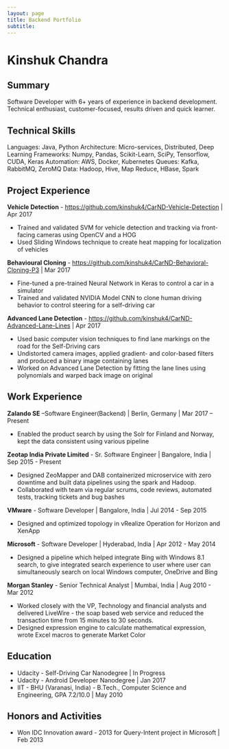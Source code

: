 ```yaml
---
layout: page
title: Backend Portfolio
subtitle: 
---
```


# Kinshuk Chandra

## Summary


Software Developer with 6+ years of experience in backend development. Technical enthusiast, customer-focused, results driven and quick learner.

## Technical Skills

Languages: Java, Python
Architecture: Micro-services, Distributed, Deep Learning
Frameworks: Numpy, Pandas, Scikit-Learn, SciPy, Tensorflow, CUDA, Keras
Automation: AWS, Docker, Kubernetes
Queues:  Kafka, RabbitMQ, ZeroMQ
Data: Hadoop, Hive, Map Reduce, HBase, Spark

## Project Experience

**Vehicle Detection** - https://github.com/kinshuk4/CarND-Vehicle-Detection |  Apr 2017
- Trained and validated SVM for vehicle detection and tracking via front-facing cameras using OpenCV and a HOG
- Used Sliding Windows technique to create heat mapping for localization of vehicles

**Behavioural Cloning** - https://github.com/kinshuk4/CarND-Behavioral-Cloning-P3 |  Mar 2017
-  Fine-tuned a pre-trained Neural Network in Keras to control a car in a simulator
-  Trained and validated NVIDIA Model CNN to clone human driving behavior to control steering for a self-driving car

**Advanced Lane Detection** - https://github.com/kinshuk4/CarND-Advanced-Lane-Lines  |    Apr 2017

-  Used basic computer vision techniques to find lane markings on the road for the Self-Driving cars
-  Undistorted camera images, applied gradient- and color-based filters and produced a binary image containing lanes
-  Worked on Advanced Lane Detection by fitting the lane lines using polynomials and warped back image on original

## Work Experience

**Zalando SE** –Software Engineer(Backend) | Berlin, Germany | Mar 2017 – Present
- Enabled the product search by using the Solr for Finland and Norway, kept the data consistent using various pipeline

**Zeotap India Private Limited** - Sr. Software Engineer |   Bangalore, India | Sep 2015 - Present
- Designed ZeoMapper and DAB containerized microservice with zero downtime and built data pipelines using the spark and Hadoop.
- Collaborated with team via regular scrums, code reviews, automated tests, tracking tickets and bug bashes

**VMware** - Software Developer     |   Bangalore, India | Jul 2014 - Sep 2015
- Designed and optimized topology in vRealize Operation for Horizon and XenApp 

**Microsoft** - Software Developer      |     Hyderabad, India | Apr 2012 - May 2014
- Designed a pipeline which helped integrate Bing with Windows 8.1 search, to give integrated search experience to user where user can simultaneously search on local Windows computer, OneDrive and Bing

**Morgan Stanley** - Senior Technical Analyst | Mumbai, India | Aug 2010 - Mar 2012
- Worked closely with the VP, Technology and financial analysts and delivered LiveWire - the soap based web service and reduced the transaction time from 15 minutes to 30 seconds.
- Designed expression engine to calculate mathematical expression, wrote Excel macros to generate Market Color

## Education

- Udacity - Self-Driving Car Nanodegree | In Progress
- Udacity - Android Developer Nanodegree | Jan 2017
- IIT - BHU (Varanasi, India) - B.Tech., Computer Science and Engineering, GPA 7.2/10.0 | May 2010


## Honors and Activities

- Won IDC Innovation award - 2013 for Query-Intent project in Microsoft  | Feb 2013











